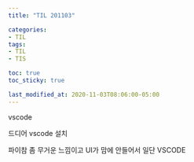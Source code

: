 ```yaml
---
title: "TIL 201103"

categories:
- TIL
tags:
- TIL
- TIS

toc: true
toc_sticky: true

last_modified_at: 2020-11-03T08:06:00-05:00
---
```

vscode

드디어 vscode 설치

파이참 좀 무거운 느낌이고 UI가 맘에 안들어서 일단 VSCODE

